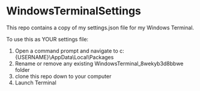 # WindowsTerminalSettings

This repo contains a copy of my settings.json file for my Windows Terminal.

To use this as YOUR settings file: 
1. Open a command prompt and navigate to c:\{USERNAME}\AppData\Local\Packages
2. Rename or remove any existing WindowsTerminal_8wekyb3d8bbwe folder
3. clone this repo down to your computer
4. Launch Terminal
